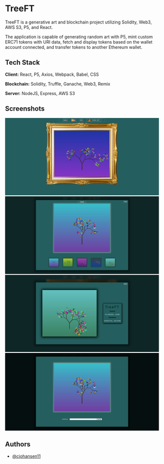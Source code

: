 # TreeFT

TreeFT is a generative art and blockchain project utilizing Solidity, Web3, AWS S3, P5, and React.

The application is capable of generating random art with P5, mint custom ERC71 tokens with URI data, fetch and display tokens based on the wallet account connected, and transfer tokens to another Ethereum wallet.
## Tech Stack

**Client:** React, P5, Axios, Webpack, Babel, CSS

**Blockchain:** Solidity, Truffle, Ganache, Web3, Remix

**Server:** NodeJS, Express, AWS S3


## Screenshots

![App Screenshot](https://github.com/cjohansen11/TreeFT/blob/main/readme/homepage.png)
![App Screenshot](https://github.com/cjohansen11/TreeFT/blob/main/readme/gallery.png)
![App Screenshot](https://github.com/cjohansen11/TreeFT/blob/main/readme/mint-screen.png)
![App Screenshot](https://github.com/cjohansen11/TreeFT/blob/main/readme/transfer-screen.png)


## Authors

- [@cjohansen11](https://www.github.com/cjohansen11)

